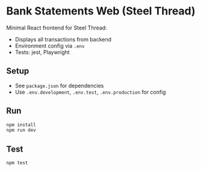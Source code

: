 # Bank Statements Web (Steel Thread)

Minimal React frontend for Steel Thread:
- Displays all transactions from backend
- Environment config via `.env`
- Tests: jest, Playwright

## Setup
- See `package.json` for dependencies
- Use `.env.development`, `.env.test`, `.env.production` for config

## Run
```bash
npm install
npm run dev
```

## Test
```bash
npm test
```
